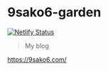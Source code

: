 # 9sako6-garden

[![Netlify Status](https://api.netlify.com/api/v1/badges/1a3c7a02-ce96-434c-9a52-8a0eefaa3762/deploy-status)](https://app.netlify.com/sites/9sako6-garden/deploys)

> My blog

https://9sako6.com/
